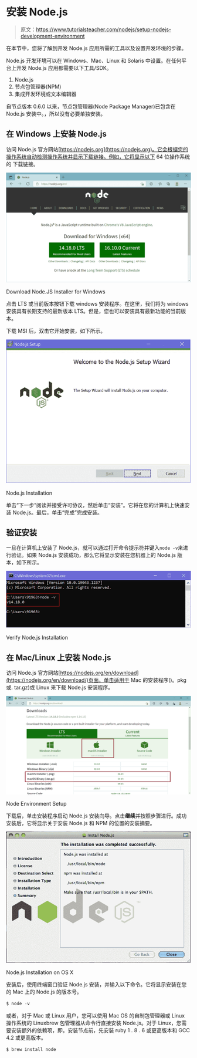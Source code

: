 # 安装 Node.js

> 原文：<https://www.tutorialsteacher.com/nodejs/setup-nodejs-development-environment>

在本节中，您将了解到开发 Node.js 应用所需的工具以及设置开发环境的步骤。

Node.js 开发环境可以在 Windows、Mac、Linux 和 Solaris 中设置。在任何平台上开发 Node.js 应用都需要以下工具/SDK。

1.  Node.js
2.  节点包管理器(NPM)
3.  集成开发环境或文本编辑器

自节点版本 0.6.0 以来，节点包管理器(Node Package Manager)已包含在 Node.js 安装中。，所以没有必要单独安装。

## 在 Windows 上安装 Node.js

访问 Node.js 官方网站[https://nodejs.org](https://nodejs.org)。它会根据您的操作系统自动检测操作系统并显示下载链接。例如，它将显示以下 64 位操作系统的 下载链接。

[![](img/44b86a444b0d56bb09a7dc39395cda31.png)](../../Content/images/nodejs/download-nodejs.png) 

Download Node.JS Installer for Windows



点击 LTS 或当前版本按钮下载 windows 安装程序。在这里，我们将为 windows 安装具有长期支持的最新版本 LTS。但是，您也可以安装具有最新功能的当前版本。

下载 MSI 后，双击它开始安装，如下所示。

[![](img/038cff81b55233a584aacd975922da1c.png)](../../Content/images/nodejs/nodejs-installation.png) 

Node.js Installation



单击“下一步”阅读并接受许可协议，然后单击“安装”。它将在您的计算机上快速安装 Node.js。最后，单击“完成”完成安装。

## 验证安装

一旦在计算机上安装了 Node.js，就可以通过打开命令提示符并键入`node -v`来进行验证。如果 Node.js 安装成功，那么它将显示安装在您机器上的 Node.js 版本，如下所示。

[![Very Node.js Installation](img/885a8386c3fde030d2766677fdd721dc.png)](../../Content/images/nodejs/verify-nodejs.png) 

Verify Node.js Installation



## 在 Mac/Linux 上安装 Node.js

访问 Node.js 官方网站[https://nodejs.org/en/download](https://nodejs.org/en/download/)页面。单击适用于 Mac 的安装程序()。pkg 或. tar.gz)或 Linux 来下载 Node.js 安装程序。

[![](img/be68707c4ac71b2645b7c95fae8a2922.png)](../../Content/images/nodejs/download-nodejs-mac.png) 

Node Environment Setup



下载后，单击安装程序启动 Node.js 安装向导。点击**继续**并按照步骤进行。成功安装后，它将显示关于安装 Node.js 和 NPM 的位置的安装摘要。

[![](img/8edc2b5d9fc7b127fcd70b3de0a4cc59.png)](../../Content/images/nodejs/nodejs-installation-mac2.png) 

Node.js Installation on OS X



安装后，使用终端窗口验证 Node.js 安装，并输入以下命令。它将显示安装在您的 Mac 上的 Node.js 的版本号。

```js
$ node -v
```

或者，对于 Mac 或 Linux 用户，您可以使用 Mac OS 的自制包管理器或 Linux 操作系统的 Linuxbrew 包管理器从命令行直接安装 Node.js。对于 Linux，您需要安装额外的依赖项，即。安装节点前，先安装 ruby 1 . 8 . 6 或更高版本和 GCC 4.2 或更高版本。

```js
$ brew install node
```